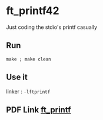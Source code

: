 # ft_printf42
Just coding the stdio's printf casually

## Run
`make ; make clean`
## Use it
linker : `-lftprintf`
## PDF Link <a href="https://github.com/snassour/ft_printf42/blob/master/ft_printf.pdf">ft_printf</a>
